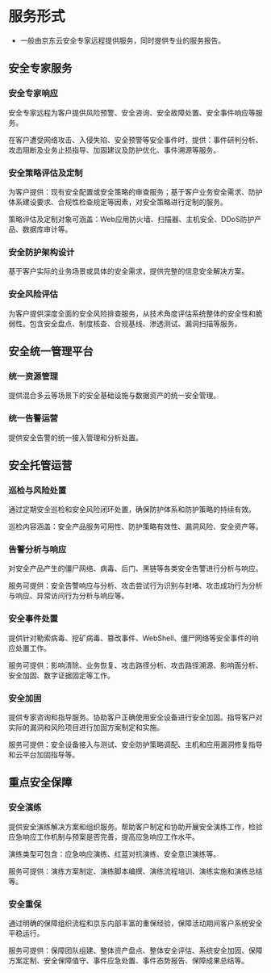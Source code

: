 # 服务形式

* 一般由京东云安全专家远程提供服务，同时提供专业的服务报告。

## 安全专家服务

### 安全专家响应

安全专家远程为客户提供风险预警、安全咨询、安全故障处置、安全事件响应等服务。

在客户遭受网络攻击、入侵失陷、安全预警等安全事件时，提供：事件研判分析、攻击阻断及业务止损指导、加固建议及防护优化、事件溯源等服务。

### 安全策略评估及定制

为客户提供：现有安全配置或安全策略的审查服务；基于客户业务安全需求、防护体系建设要求、合规性检查规定等因素，对安全策略进行定制的服务。

策略评估及定制对象可涵盖：Web应用防火墙、扫描器、主机安全、DDoS防护产品、数据库审计等。

### 安全防护架构设计

基于客户实际的业务场景或具体的安全需求，提供完整的信息安全解决方案。

### 安全风险评估

为客户提供深度全面的安全风险排查服务，从技术角度评估系统整体的安全性和脆弱性。包含安全盘点、制度核查、合规基线、渗透测试、漏洞扫描等服务。

## 安全统一管理平台

### 统一资源管理

提供混合多云等场景下的安全基础设施与数据资产的统一安全管理。

### 统一告警运营

提供安全告警的统一接入管理和分析处置。

## 安全托管运营

### 巡检与风险处置

通过定期安全巡检和安全风险闭环处置，确保防护体系和防护策略的持续有效。

巡检内容涵盖：安全产品服务可用性、防护策略有效性、漏洞风险、安全资产等。

### 告警分析与响应

对安全产品产生的僵尸网络、病毒、后门、黑链等各类安全告警进行分析与响应。

服务可提供：安全告警响应与分析、攻击尝试行为识别与封堵、攻击成功行为分析与响应、异常访问行为分析与响应等。

### 安全事件处置

提供针对勒索病毒、挖矿病毒、篡改事件、WebShell、僵尸网络等安全事件的响应处置工作。

服务可提供：影响清除、业务恢复、攻击路径分析、攻击路径溯源、影响面分析、安全加固、数字证据固定等工作。

### 安全加固

提供专家咨询和指导服务。协助客户正确使用安全设备进行安全加固。指导客户对实际的漏洞和风险项目进行加固方案制定和实施。

服务可提供：安全设备接入与测试、安全防护策略调配、主机和应用漏洞修复指导和云平台加固指导等。

## 重点安全保障

### 安全演练

提供安全演练解决方案和组织服务。帮助客户制定和协助开展安全演练工作，检验应急响应工作机制与预案是否完善，提高应急响应工作水平。

演练类型可包含：应急响应演练、红蓝对抗演练、安全意识演练等。

服务可提供：演练方案制定、演练脚本编撰、演练流程培训、演练实施和演练总结等。

### 安全重保

通过明确的保障组织流程和京东内部丰富的重保经验，保障活动期间客户系统安全平稳运行。

服务可提供：保障团队组建、整体资产盘点、整体安全评估、系统安全加固、保障方案定制、安全保障值守、事件应急处置、事件态势报告、保障成果总结等。
